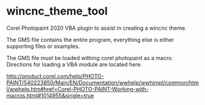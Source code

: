# wincnc_theme_tool
Corel Photopaint 2020  VBA plugin to assist in creating a wincnc theme.

The GMS file contains the entire program, everything else
is either supporting files or examples.

The GMS file must be loaded withing corel photopaint as a macro.  Directions for loading a VBA module are located here.

http://product.corel.com/help/PHOTO-PAINT/540223850/Main/EN/Documentation/wwhelp/wwhimpl/common/html/wwhelp.htm#href=Corel-PHOTO-PAINT-Working-with-macros.html#1014955&single=true

